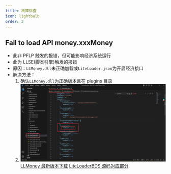 ```yaml
---
title: 故障排查
icon: lightbulb
order: 2
---
```


## Fail to load API money.xxxMoney

- 此非 PFLP 触发的报错，但可能影响经济系统运行
- 此为 LLSE(脚本引擎)触发的报错
- 原因：`LLMoney.dll`未正确加载或`LiteLoader.json`为开启经济接口
- 解决方法：
  1.  确认`LLMoney.dll`为正确版本且在 plugins 目录
  2.  ![开启经济核心](../../images/faq/lljson.png)
      [LLMoney 最新版本下载](https://github.com/LiteLDev/LLMoney/releases)
      [LiteLoaderBDS 源码对应部分](https://github.com/LiteLDev/LiteLoaderBDS/blob/main/ScriptEngine/src/main/EconomySystem.cpp#L55)
